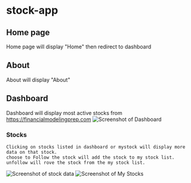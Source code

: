 # stock-app
## Home page
Home page will display "Home" then redirect to dashboard
## About
About will display "About"
## Dashboard
Dashboard will display most active stocks from https://financialmodelingprep.com
![Screenshot of Dashboard](https://github.com/weixu1220/stock-app/tree/main/images/Img1.png)
### Stocks
    Clicking on stocks listed in dashboard or mystock will display more data on that stock.
    choose to Follow the stock will add the stock to my stock list. unfollow will rove the stock from the my stock list.
![Screenshot of stock data](https://github.com/weixu1220/stock-app/tree/main/images/Img2.png)
![Screenshot of My Stocks](https://github.com/weixu1220/stock-app/tree/main/images/Img3.png)